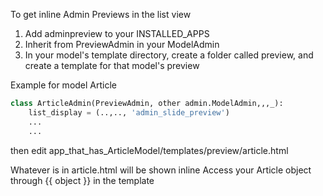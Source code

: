To get inline Admin Previews in the list view

1. Add adminpreview to your INSTALLED_APPS
2. Inherit from PreviewAdmin in your ModelAdmin
3. In your model's template directory, create a folder called preview, and create a template for that model's preview

Example for model Article
```python
class ArticleAdmin(PreviewAdmin, other admin.ModelAdmin,,,_):
	list_display = (..,.., 'admin_slide_preview')
	...
	...
```
then edit
app_that_has_ArticleModel/templates/preview/article.html

Whatever is in article.html will be shown inline
Access your Article object through {{ object }} in the template
